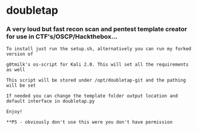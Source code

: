 # doubletap
### A very loud but fast recon scan and pentest template creator for use in CTF's/OSCP/Hackthebox...

```
To install just run the setup.sh, alternatively you can run my forked version of 

g0tmilk's os-script for Kali 2.0. This will set all the requirements as well

This script will be stored under /opt/doubletap-git and the pathing will be set

If needed you can change the template folder output location and default interface in doubletap.py

Enjoy!

**PS - obviously don't use this were you don't have permission
```
